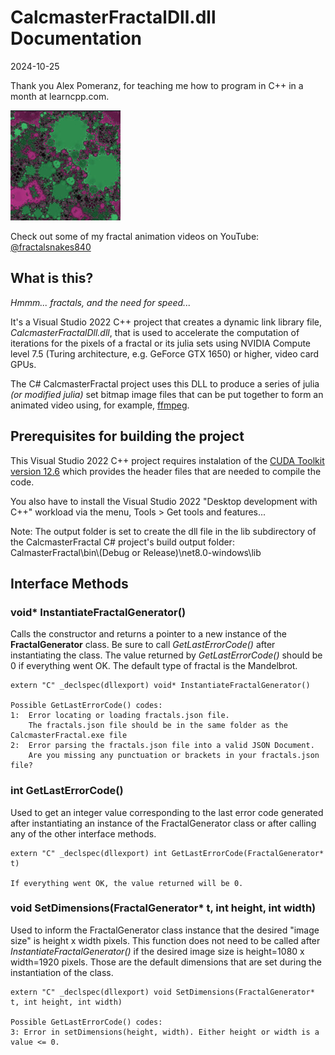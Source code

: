 # CalcmasterFractalDll.dll Documentation
2024-10-25

Thank you Alex Pomeranz, for teaching me how to program in C++ in a month at learncpp.com.

![fractalsnakes](fractal_mouse.jpg)

Check out some of my fractal animation videos on YouTube: [@fractalsnakes840](https://www.youtube.com/@fractalsnakes840)

## What is this?

*Hmmm... fractals, and the need for speed...*

It's a Visual Studio 2022 C++ project that creates a dynamic link library file, *CalcmasterFractalDll.dll*, that is used to accelerate the computation of iterations for the pixels of a fractal or its julia sets using NVIDIA Compute level 7.5 (Turing architecture, e.g. GeForce GTX 1650) or higher, video card GPUs.

The C# CalcmasterFractal project uses this DLL to produce a series of julia *(or modified julia)* set bitmap image files that can be put together to form an animated video using, for example, [ffmpeg](https://ffmpeg.org/).

## Prerequisites for building the project

This Visual Studio 2022 C++ project requires instalation of the [CUDA Toolkit version 12.6](https://developer.nvidia.com/cuda-toolkit) which provides the header files that are needed to compile the code.

You also have to install the Visual Studio 2022 "Desktop development with C++" workload via the menu, Tools &gt; Get tools and features...

Note:  The output folder is set to create the dll file in the lib subdirectory of the CalcmasterFractal C# project's build output folder: CalmasterFractal\\bin\\(Debug or Release)\net8.0-windows\lib

## Interface Methods

### void* InstantiateFractalGenerator()
Calls the constructor and returns a pointer to a new instance of the **FractalGenerator** class.  Be sure to call *GetLastErrorCode()* after instantiating
the class.  The value returned by *GetLastErrorCode()* should be 0 if everything went OK.  The default type of fractal is the Mandelbrot.

```
extern "C" _declspec(dllexport) void* InstantiateFractalGenerator()

Possible GetLastErrorCode() codes:
1:  Error locating or loading fractals.json file.
    The fractals.json file should be in the same folder as the CalcmasterFractal.exe file
2:  Error parsing the fractals.json file into a valid JSON Document.
    Are you missing any punctuation or brackets in your fractals.json file?
```

### int GetLastErrorCode()
Used to get an integer value corresponding to the last error code generated
after instantiating an instance of the FractalGenerator class or after calling any of the other interface methods.

```
extern "C" _declspec(dllexport) int GetLastErrorCode(FractalGenerator* t)

If everything went OK, the value returned will be 0.
```

### void SetDimensions(FractalGenerator* t, int height, int width)
Used to inform the FractalGenerator class instance that the desired "image size" is height x width pixels.
This function does not need to be called after *InstantiateFractalGenerator()* if the desired image size is height=1080 x width=1920 pixels. Those are the default dimensions that are set during the instantiation of the class.
```
extern "C" _declspec(dllexport) void SetDimensions(FractalGenerator* t, int height, int width)

Possible GetLastErrorCode() codes:
3: Error in setDimensions(height, width). Either height or width is a value <= 0.
```